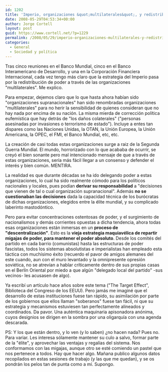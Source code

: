 ```yaml
---
id: 1202
title: 'Imperio, organizaciones &quot;multilaterales&quot;, y redistribución de poder'
date: 2008-05-29T04:53:34+00:00
author: Jorge Cortell
layout: post
guid: https://www.cortell.net/?p=1229
permalink: /2008/05/29/imperio-organizaciones-multilaterales-y-redistribucion-de-poder/
categories:
  - General
  - Sociedad y polí­tica
---
```

Tras cinco reuniones en el Banco Mundial, cinco en el Banco Interamericano de Desarrollo, y una en la Corporación Financiera Internacional, cada vez tengo más claro que la estrategia del Imperio pasa por la redistribución de poder a través de las organizaciones "multilaterales". Me explico.

Para empezar, dejemos claro que lo que hasta ahora habían sido "organizaciones supranacionales" han sido renombradas organizaciones "multilaterales" para no herir la sensibilidad de quienes consideran que no hay nada por encima de su nación. La misma mierda de corrección política eufemística que hay detrás de "los daños colaterales" ("personas asesinadas por invasiones o terrorismo de estado"). Incluye a entes tan dispares como las Naciones Unidas, la OTAN, la Unión Europea, la Unión Americana, la OPEC, el FMI, el Banco Mundial, etc, etc.

La creación de casi todas estas organizaciones surge a raiz de la Segunda Guerra Mundial. El mundo, horrorizado con lo que acababa de ocurrir, se creyó el bien sonante pero mal intencionado mensaje de que a través de estas organizaciones, sería más fácil llegar a un consenso y defender el interés y bien común. MENTIRA.

La realidad es que durante décadas se ha ido delegando poder a estas organizaciones, lo cual ha sido realmente cómodo para los políticos nacionales y locales, pues podían **derivar su responsabilidad** a "decisiones que vienen de tal o cual organización supranacional". Además **no se cuestionaban las decisiones** dada la capacidad técnica de los burócratas de dichas organizaciones, elegidos entre la élite mundial, y su complicado laberinto mastodóntico.

Pero para evitar concentraciones ostentosas de poder, y el surgimiento de nacionalismos y demás corrientes opuestas a dicha tendencia, ahora todas esas organizaciones están inmersas en un **proceso de "descentralización"**. Esto es la **vieja estrategia maquiavélica de repartir migajas de poder, para mantener el poder absoluto**. Desde los comités del partido en cada barrio (comunistas) hasta las estructuras de poder fascistas, todos los sistemas absolutistas e imperialistas han empleado esta táctica con muchísimo éxito (recuerdo el pavor de amigos alemanes del este cuando, aun con el muro levantado y la omnipresente opresión soviética, no se atrevían a hablar críticamente dentro de sus propias casas en el Berlín Oriental por miedo a que algún "delegado local del partido" -sus vecinos- les acusasen de algo).

Ya escribí un artículo hace años sobre este tema ("The Target Effect", Biblioteca del Congreso de los EEUU). Pero jamás me imaginé que el desarrollo de estas instituciones fuese tan rápido, su asimilación por parte de los gobiernos que ellos llaman "soberanos" fuese tan fácil, ni que su estrategia y mecanismos estuviesen tan perfectamente alineados y coordinados. Da pavor. Una auténtica maquinaria apisonadora anónima, cuyos designios se dirigen en la sombra por una oligarquía con una agenda descarada.

PS: Y los que están dentro, y lo ven (y lo saben) ¿no hacen nada? Pues no. Para variar. Les interesa sólamente mantener su culo a salvo, formar parte de la "élite", y aprovechar las ventajas y regalías del sistema. Nos conformamos con las migajas, aunque otro se esté comiendo un pastel que nos pertenece a todos. Hay que hacer algo. Mañana publico algunos datos recopilados en estas sesiones de trabajo (y las que me quedan), y se os pondrán los pelos tan de punta como a mí. Supongo.